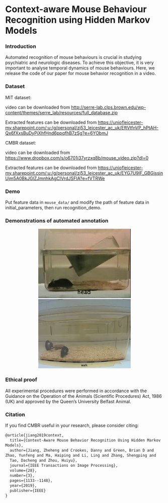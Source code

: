 # Context-aware Mouse Behaviour Recognition using Hidden Markov Models
### Introduction

Automated recognition of mouse behaviours is crucial in studying psychiatric and neurologic diseases. To achieve
this objective, it is very important to analyse temporal dynamics of mouse behaviours. Here, we release the code of our paper for mouse behavior recognition in a video.

### Dataset
MIT dataset:

video can be downloaded from
http://serre-lab.clps.brown.edu/wp-content/themes/serre_lab/resources/full_database.zip

Extracted features can be downloaded from https://uniofleicester-my.sharepoint.com/:u:/g/personal/zj53_leicester_ac_uk/EftVtfnVP_hPtAH-Qx6fXxsBuDyPiXhfHnd6ppqfhB7zSg?e=6YObmJ

CMBR dataset:

video can be downloaded from https://www.dropbox.com/s/o6701i37yrzxq8b/mouse_video.zip?dl=0

Extracted features can be downloaded from https://uniofleicester-my.sharepoint.com/:u:/g/personal/zj53_leicester_ac_uk/EYG7U9IF_GBGjssinUjm5A0BkJGlZJmnhkAgClVrdJSFIA?e=fVTRWe

### Demo
Put feature data in `mouse_data/` and modify the path of feature data in initial_parameters, then run recognition_demo.

### Demonstrations of automated annotation

<p align="center">
<img src="https://github.com/BIPL-UoL/CMBR/blob/master/MIT_result.gif" height="220">
<img src="https://github.com/BIPL-UoL/CMBR/blob/master/QUB_result.gif"  height="220">
</p>

### Ethical proof

All experimental procedures were performed in accordance with the Guidance on the Operation of the Animals (Scientific Procedures) Act, 1986 (UK) and approved by the Queen’s University Belfast Animal.

### Citation

If you find CMBR useful in your research, please consider citing:

    @article{jiang2019context,
      title={Context-Aware Mouse Behavior Recognition Using Hidden Markov Models},
      author={Jiang, Zheheng and Crookes, Danny and Green, Brian D and Zhao, Yunfeng and Ma, Haiping and Li, Ling and Zhang, Shengping and
      Tao, Dacheng and Zhou, Huiyu},
      journal={IEEE Transactions on Image Processing},
      volume={28},
      number={3},
      pages={1133--1148},
      year={2019},
      publisher={IEEE}
    }
  
